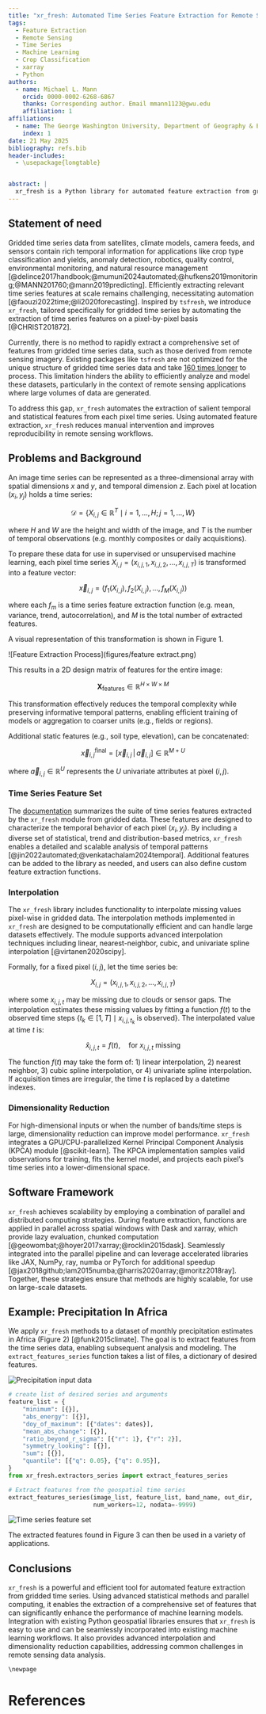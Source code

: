 ```yaml
---
title: "xr_fresh: Automated Time Series Feature Extraction for Remote Sensing & Gridded Data"
tags:
  - Feature Extraction
  - Remote Sensing
  - Time Series
  - Machine Learning
  - Crop Classification
  - xarray
  - Python
authors:
  - name: Michael L. Mann
    orcid: 0000-0002-6268-6867
    thanks: Corresponding author. Email mmann1123@gwu.edu
    affiliation: 1
affiliations:
  - name: The George Washington University, Department of Geography & Environment, Washington DC 20052
    index: 1
date: 21 May 2025
bibliography: refs.bib
header-includes:
  - \usepackage{longtable}


abstract: |
  xr_fresh is a Python library for automated feature extraction from gridded time series data, such as satellite imagery, climate model outputs, and sensor arrays. Building on the methodology of tsfresh, xr_fresh extends this approach to pixel-level temporal sequences common in observational data such as from earth observation or repeat photography data. It computes a comprehensive set of statistical, trend, and distribution-based features for each pixel, enabling scalable preprocessing for classical machine learning. The library is optimized for large-scale applications through parallelized computation using xarray, Dask, Ray, and JAX. It also includes advanced interpolation techniques for handling missing data and GPU-accelerated kernel PCA for dimensionality reduction.  
---
```

 
<!-- compile working with:
pandoc paper.md --bibliography=refs.bib --filter pandoc-citeproc --pdf-engine=xelatex -o output.pdf-->
 
## Statement of need

Gridded time series data from satellites, climate models, camera feeds, and sensors contain rich temporal information for applications like crop type classification and yields, anomaly detection, robotics, quality control, environmental monitoring, and natural resource management [@delince2017handbook;@mumuni2024automated;@hufkens2019monitoring;@MANN201760;@mann2019predicting]. Efficiently extracting relevant time series features at scale remains challenging, necessitating automation [@faouzi2022time;@li2020forecasting]. Inspired by `tsfresh`, we introduce `xr_fresh`, tailored specifically for gridded time series by automating the extraction of time series features on a pixel-by-pixel basis [@CHRIST201872].

Currently, there is no method to rapidly extract a comprehensive set of features from gridded time series data, such as those derived from remote sensing imagery. Existing packages like `tsfresh` are not optimized for the unique structure of gridded time series data and take [160 times longer](../notebooks/time_trial.ipynb) to process. This limitation hinders the ability to efficiently analyze and model these datasets, particularly in the context of remote sensing applications where large volumes of data are generated.

To address this gap, `xr_fresh` automates the extraction of salient temporal and statistical features from each pixel time series. Using automated feature extraction, `xr_fresh` reduces manual intervention and improves reproducibility in remote sensing workflows.

## Problems and Background

An image time series can be represented as a three-dimensional array with spatial dimensions $x$ and $y$, and temporal dimension $z$. Each pixel at location $(x_i, y_j)$ holds a time series:

$$
\mathcal{D} = \{ X_{i,j} \in \mathbb{R}^T \mid i = 1, \ldots, H; j = 1, \ldots, W \}
$$

where $H$ and $W$ are the height and width of the image, and $T$ is the number of temporal observations (e.g. monthly composites or daily acquisitions).

To prepare these data for use in supervised or unsupervised machine learning, each pixel time series $X_{i,j} = (x_{i,j,1}, x_{i,j,2}, \ldots, x_{i,j,T})$ is transformed into a feature vector:

$$
\vec{x}_{i,j} = \left(f_1(X_{i,j}), f_2(X_{i,j}), \ldots, f_M(X_{i,j})\right)
$$

where each $f_m$ is a time series feature extraction function (e.g. mean, variance, trend, autocorrelation), and $M$ is the total number of extracted features.

A visual representation of this transformation is shown in Figure 1.  

![Feature Extraction Process](figures/feature extract.png)

This results in a 2D design matrix of features for the entire image:

$$
\mathbf{X}_{\text{features}} \in \mathbb{R}^{H \times W \times M}
$$

This transformation effectively reduces the temporal complexity while preserving informative temporal patterns, enabling efficient training of models or aggregation to coarser units (e.g., fields or regions).

Additional static features (e.g., soil type, elevation), can be concatenated:

$$
\vec{x}_{i,j}^\text{final} = \left[ \vec{x}_{i,j} \,|\, \vec{a}_{i,j} \right] \in \mathbb{R}^{M + U}
$$

where $\vec{a}_{i,j} \in \mathbb{R}^U$ represents the $U$ univariate attributes at pixel $(i, j)$.

### Time Series Feature Set

The [documentation](https://mmann1123.github.io/xr_fresh/feature_calculator_series.html) summarizes the suite of time series features extracted by the `xr_fresh` module from gridded data. These features are designed to characterize the temporal behavior of each pixel $(x_i, y_j)$. By including a diverse set of statistical, trend and distribution-based metrics, `xr_fresh` enables a detailed and scalable analysis of temporal patterns [@jin2022automated;@venkatachalam2024temporal]. Additional features can be added to the library as needed, and users can also define custom feature extraction functions.

### Interpolation

The `xr_fresh` library includes functionality to interpolate missing values pixel-wise in gridded data. The interpolation methods implemented in `xr_fresh` are designed to be computationally efficient and can handle large datasets effectively. The module supports advanced interpolation techniques including linear, nearest-neighbor, cubic, and univariate spline interpolation [@virtanen2020scipy].  

Formally, for a fixed pixel $(i, j)$, let the time series be:

$$
X_{i,j} = (x_{i,j,1}, x_{i,j,2}, \ldots, x_{i,j,T})
$$

where some $x_{i,j,t}$ may be missing due to clouds or sensor gaps. The interpolation estimates these missing values by fitting a function $f(t)$ to the observed time steps $\{t_k \in [1, T] \mid x_{i,j,t_k} \text{ is observed} \}$. The interpolated value at time $t$ is:

$$
\hat{x}_{i,j,t} = f(t), \quad \text{for } x_{i,j,t} \text{ missing}
$$

The function $f(t)$ may take the form of: 1) linear interpolation, 2) nearest neighbor, 3) cubic spline interpolation, or 4) univariate spline interpolation. If acquisition times are irregular, the time $t$ is replaced by a datetime indexes.

### Dimensionality Reduction

For high-dimensional inputs or when the number of bands/time steps is large, dimensionality reduction can improve model performance. `xr_fresh` integrates a GPU/CPU-parallelized Kernel Principal Component Analysis (KPCA) module [@scikit-learn]. The KPCA implementation samples valid observations for training, fits the kernel model, and projects each pixel’s time series into a lower-dimensional space. 

## Software Framework

`xr_fresh` achieves scalability by employing a combination of parallel and distributed computing strategies. During feature extraction, functions are applied in parallel across spatial windows with Dask and xarray, which provide lazy evaluation, chunked computation [@geowombat;@hoyer2017xarray;@rocklin2015dask]. Seamlessly integrated into the parallel pipeline and can leverage accelerated libraries like JAX, NumPy, ray, numba or PyTorch for additional speedup [@jax2018github;lam2015numba;@harris2020array;@moritz2018ray]. Together, these strategies ensure that methods are highly scalable, for use on large-scale datasets.

## Example: Precipitation In Africa

We apply `xr_fresh` methods to a dataset of monthly precipitation estimates in Africa (Figure 2) [@funk2015climate]. The goal is to extract features from the time series data, enabling subsequent analysis and modeling. The `extract_features_series` function takes a list of files, a dictionary of desired features.


![Precipitation input data](figures/precip.png)

```python
# create list of desired series and arguments
feature_list = {
    "minimum": [{}],
    "abs_energy": [{}],
    "doy_of_maximum": [{"dates": dates}],
    "mean_abs_change": [{}],
    "ratio_beyond_r_sigma": [{"r": 1}, {"r": 2}],
    "symmetry_looking": [{}],
    "sum": [{}],
    "quantile": [{"q": 0.05}, {"q": 0.95}],
}
from xr_fresh.extractors_series import extract_features_series

# Extract features from the geospatial time series
extract_features_series(image_list, feature_list, band_name, out_dir, 
                        num_workers=12, nodata=-9999)
```

![Time series feature set ](figures/features.png)

The extracted features found in Figure 3 can then be used in a variety of applications.

## Conclusions

`xr_fresh` is a powerful and efficient tool for automated feature extraction from gridded time series. Using advanced statistical methods and parallel computing, it enables the extraction of a comprehensive set of features that can significantly enhance the performance of machine learning models. Integration with existing Python geospatial libraries ensures that `xr_fresh` is easy to use and can be seamlessly incorporated into existing machine learning workflows. It also provides advanced interpolation and dimensionality reduction capabilities, addressing common challenges in remote sensing data analysis.
 
```{=latex}
\newpage
```

# References
